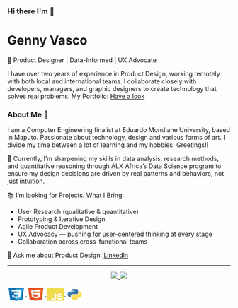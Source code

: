 ### Hi there I'm 👋
# Genny Vasco

🔭 Product Designer | Data-Informed | UX Advocate

I have over two years of experience in Product Design, working remotely with both local and international teams. I collaborate closely with developers, managers, and graphic designers to create technology that solves real problems.
My Portfolio: [Have a look](https://africanswhodesign.io/u/genny-da-marta-pedro-vasco)

### About Me 🦋

I am a Computer Engineering finalist at Eduardo Mondlane University, based in Maputo. Passionate about technology, design and various forms of art. 
I divide my time between a lot of learning and my hobbies. 
Greetings!!

📌 Currently, I’m sharpening my skills in data analysis, research methods, and quantitative reasoning through ALX Africa’s Data Science program to ensure my design decisions are driven by real patterns and behaviors, not just intuition.


📚 I’m looking for Projects. What I Bring:
- User Research (qualitative & quantitative)
- Prototyping & Iterative Design
- Agile Product Development
- UX Advocacy — pushing for user-centered thinking at every stage
- Collaboration across cross-functional teams

💬 Ask me about Product Design: 
[Linkedln](https://www.linkedin.com/in/genny-vasco-0ab19721b/)


---
<div align="center" dir="auto">
<a href="https://github.com/GnyVasco">
<img height="180em" src="https://github-readme-stats.vercel.app/api?username=GnyVasco" data-canonical-src="https://github-readme-stats.vercel.app/api?username=GnyVasco&amp;show_icons=true&amp;theme=github_dark&amp;include_all_commits=true&amp;count_private=true" style="max-width: 100%;">
<img height="180em" src="https://github-readme-stats.vercel.app/api/top-langs/?username=GnyVasco" data-canonical-src="https://github-readme-stats.vercel.app/api/top-langs/?username=GnyVasco&amp;layout=compact&amp;langs_count=7&amp;theme=github_dark" style="max-width: 100%;">
 </a></div><a href="https://github.com/GnyVasco">
 
 <div dir="auto"><br>
  <img align="center" alt="Genny-CSS" height="30" width="40" src="https://raw.githubusercontent.com/devicons/devicon/master/icons/css3/css3-original.svg" style="max-width: 100%;">
  <img align="center" alt="Genny-HTML" height="30" width="40" src="https://raw.githubusercontent.com/devicons/devicon/master/icons/html5/html5-original.svg" style="max-width: 100%;">
  <img align="center" alt="Genny-Js" height="30" width="40" src="https://raw.githubusercontent.com/devicons/devicon/master/icons/javascript/javascript-plain.svg" style="max-width: 100%;">
  <img align="center" alt="Genny-Python" height="30" width="40" src="https://raw.githubusercontent.com/devicons/devicon/master/icons/python/python-original.svg" style="max-width: 100%;">
  
</div>
